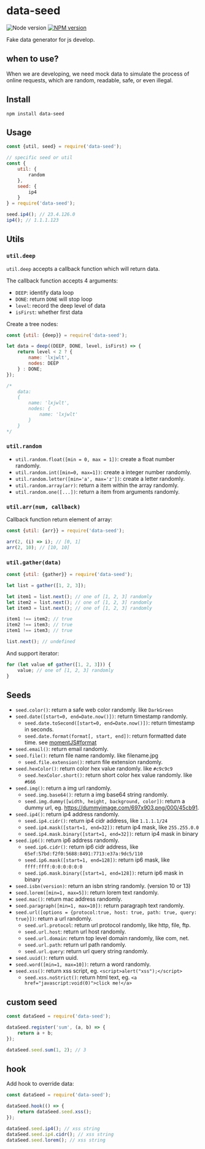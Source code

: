 # data-seed

![Node version][node-image] [![NPM version][npm-image]][npm-url]

Fake data generator for js develop.

## when to use?

When we are developing, we need mock data to simulate the process of online requests, which are random, readable, safe, or even illegal.

## Install

```
npm install data-seed
```

## Usage

```javascript
const {util, seed} = require('data-seed');

// specific seed or util
const {
    util: {
        random
    },
    seed: {
        ip4
    }
} = require('data-seed');

seed.ip4(); // 23.4.126.0
ip4(); // 1.1.1.123
```

## Utils

### `util.deep`

`util.deep` accepts a callback function which will return data.

The callback function accepts 4 arguments:

- `DEEP`: identify data loop
- `DONE`: return `DONE` will stop loop
- `level`: record the deep level of data
- `isFirst`: whether first data

Create a tree nodes:

```javascript
const {util: {deep}} = require('data-seed');

let data = deep((DEEP, DONE, level, isFirst) => {
    return level < 2 ? {
        name: 'lxjwlt',
        nodes: DEEP
    } : DONE;
});

/*
    data:
    {
        name: 'lxjwlt',
        nodes: {
            name: 'lxjwlt'
        }
    }
*/
```

### `util.random`

- `util.random.float([min = 0, max = 1])`: create a float number randomly.
- `util.random.int([min=0, max=1])`: create a integer number randomly.
- `util.random.letter([min='a', max='z'])`: create a letter randomly.
- `util.random.array(arr)`: return a item within the array randomly.
- `util.random.one([...])`: return a item from arguments randomly.

### `util.arr(num, callback)`

Callback function return element of array:

```javascript
const {util: {arr}} = require('data-seed');

arr(2, (i) => i); // [0, 1]
arr(2, 10); // [10, 10]
```

### `util.gather(data)`

```javascript
const {util: {gather}} = require('data-seed');

let list = gather([1, 2, 3]);

let item1 = list.next(); // one of [1, 2, 3] randomly
let item2 = list.next(); // one of [1, 2, 3] randomly
let item3 = list.next(); // one of [1, 2, 3] randomly

item1 !== item2; // true
item2 !== item3; // true
item1 !== item3; // true

list.next(); // undefined
```

And support iterator:

```javascript
for (let value of gather([1, 2, 3])) {
    value; // one of [1, 2, 3] randomly
}
```

## Seeds

- `seed.color()`: return a safe web color randomly. like `DarkGreen`
- `seed.date([start=0, end=Date.now()])`: return timestamp randomly.
    - `seed.date.toSecond([start=0, end=Date.now()])`: return timestamp in seconds.
    - `seed.date.format(format[, start, end])`: return formatted date time. see [momentJS#format](http://momentjs.com/docs/#/displaying/format/)
- `seed.email()`: return email randomly.
- `seed.file()`: return file name randomly. like filename.jpg
    - `seed.file.extension()`: return file extension randomly.
- `seed.hexColor()`: return color hex value randomly. like `#c9c9c9`
    - `seed.hexColor.short()`: return short color hex value randomly. like `#666`
- `seed.img()`: return a img url randomly.
    - `seed.img.base64()`: return a img base64 string randomly.
    - `seed.img.dummy([width, height, background, color])`: return a dummy url, eg. https://dummyimage.com/697x903.png/000/45cb91.
- `seed.ip4()`: return ip4 address randomly.
    - `seed.ip4.cidr()`: return ip4 cidr address, like `1.1.1.1/24`
    - `seed.ip4.mask([start=1, end=32])`: return ip4 mask, like `255.255.0.0`
    - `seed.ip4.mask.binary([start=1, end=32])`: return ip4 mask in binary
- `seed.ip6()`: return ip6 address randomly.
    - `seed.ip6.cidr()`: return ip6 cidr address, like `65ef:57bd:f2f0:5688:8491:7713:e37a:9dc5/110`
    - `seed.ip6.mask([start=1, end=128])`: return ip6 mask, like `ffff:ffff:0:0:0:0:0:0`
    - `seed.ip6.mask.binary([start=1, end=128])`: return ip6 mask in binary
- `seed.isbn(version)`: return an isbn string randomly. (version 10 or 13)
- `seed.lorem([min=1, max=5])`: return lorem text randomly.
- `seed.mac()`: return mac address randomly.
- `seed.paragraph([min=1, max=10])`: return paragraph text randomly.
- `seed.url([options = {protocol:true, host: true, path: true, query: true}])`: return a url randomly.
    - `seed.url.protocol`: return url protocol randomly, like http, file, ftp.
    - `seed.url.host`: return url host randomly.
    - `seed.url.domain`: return top level domain randomly, like com, net.
    - `seed.url.path`: return url path randomly.
    - `seed.url.query`: return url query string randomly.
- `seed.uuid()`: return uuid.
- `seed.word([min=1, max=10])`: return a word randomly.
- `seed.xss()`: return xss script, eg. `<script>alert("xss");</script>`
    - `seed.xss.noStrict()`: return html text, eg. `<a href="javascript:void(0)">click me!</a>`

## custom seed

```javascript
const dataSeed = require('data-seed');

dataSeed.register('sum', (a, b) => {
    return a + b;
});

dataSeed.seed.sum(1, 2); // 3
```

## hook

Add hook to override data:

```javascript
const dataSeed = require('data-seed');

dataSeed.hook(() => {
    return dataSeed.seed.xss();
});

dataSeed.seed.ip4(); // xss string
dataSeed.seed.ip4.cidr(); // xss string
dataSeed.seed.lorem(); // xss string
```

[npm-url]: https://www.npmjs.com/package/data-seed
[npm-image]: https://img.shields.io/npm/v/data-seed.svg

[node-image]: https://img.shields.io/node/v/data-seed.svg
